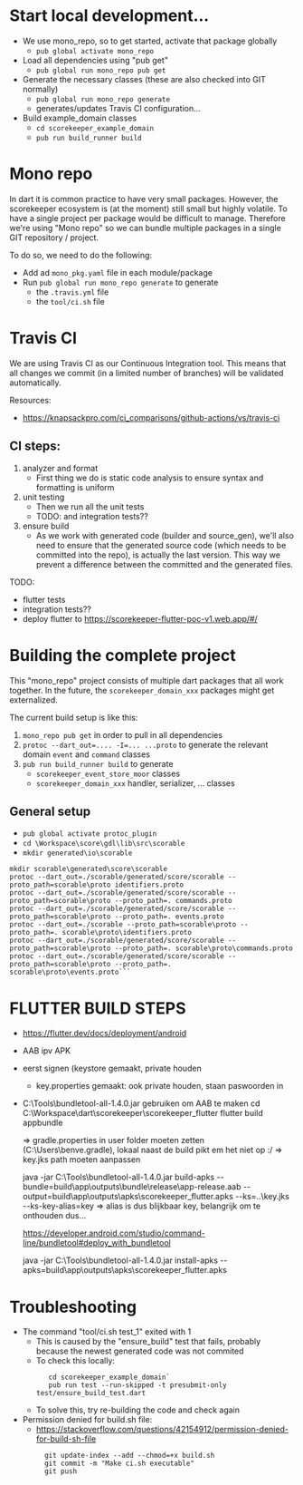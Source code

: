 
# Start local development...

 - We use mono_repo, so to get started, activate that package globally
   - `pub global activate mono_repo`
 - Load all dependencies using "pub get"
   - `pub global run mono_repo pub get`
 - Generate the necessary classes (these are also checked into GIT normally)
    - `pub global run mono_repo generate`
    - generates/updates Travis CI configuration...
 - Build example_domain classes
    - `cd scorekeeper_example_domain`
    - `pub run build_runner build`



# Mono repo
In dart it is common practice to have very small packages.
However, the scorekeeper ecosystem is (at the moment) still small but highly volatile.
To have a single project per package would be difficult to manage.
Therefore we're using "Mono repo" so we can bundle multiple packages in a single GIT repository / project.

To do so, we need to do the following:
 - Add ad `mono_pkg.yaml` file in each module/package
 - Run `pub global run mono_repo generate` to generate
    - the `.travis.yml` file
    - the `tool/ci.sh` file 

# Travis CI
We are using Travis CI as our Continuous Integration tool.
This means that all changes we commit (in a limited number of branches) will be validated automatically.

Resources:
 - https://knapsackpro.com/ci_comparisons/github-actions/vs/travis-ci


## CI steps:
 1. analyzer and format
    - First thing we do is static code analysis to ensure syntax and formatting is uniform
 2. unit testing
    - Then we run all the unit tests
    - TODO: and integration tests??
 3. ensure build
    - As we work with generated code (builder and source_gen),
      we'll also need to ensure that the generated source code (which needs to be committed into the repo),
      is actually the last version. This way we prevent a difference between the committed and the generated files.

TODO:
 - flutter tests
 - integration tests??
 - deploy flutter to https://scorekeeper-flutter-poc-v1.web.app/#/



# Building the complete project
This "mono_repo" project consists of multiple dart packages that all work together.
In the future, the ``scorekeeper_domain_xxx`` packages might get externalized.

The current build setup is like this:
 1. ``mono_repo pub get`` in order to pull in all dependencies
 2. ``protoc --dart_out=.... -I=... ...proto`` to generate the relevant domain ``event`` and ``command`` classes
 3. ``pub run build_runner build`` to generate
    - ``scorekeeper_event_store_moor`` classes
    - ``scorekeeper_domain_xxx`` handler, serializer, ... classes

## General setup
 - ```pub global activate protoc_plugin```
 - ```cd \Workspace\score\gdl\lib\src\scorable```
 - ```mkdir generated\io\scorable```

```cd ..
mkdir scorable\generated\score\scorable
protoc --dart_out=./scorable/generated/score/scorable --proto_path=scorable\proto identifiers.proto
protoc --dart_out=./scorable/generated/score/scorable --proto_path=scorable\proto --proto_path=. commands.proto
protoc --dart_out=./scorable/generated/score/scorable --proto_path=scorable\proto --proto_path=. events.proto
protoc --dart_out=./scorable --proto_path=scorable\proto --proto_path=. scorable\proto\identifiers.proto
protoc --dart_out=./scorable/generated/score/scorable --proto_path=scorable\proto --proto_path=. scorable\proto\commands.proto
protoc --dart_out=./scorable/generated/score/scorable --proto_path=scorable\proto --proto_path=. scorable\proto\events.proto```
```


# FLUTTER BUILD STEPS
- https://flutter.dev/docs/deployment/android
- AAB ipv APK
- eerst signen (keystore gemaakt, private houden
    - key.properties gemaakt: ook private houden, staan paswoorden in
- C:\Tools\bundletool-all-1.4.0.jar gebruiken om AAB te maken
  cd C:\Workspace\dart\scorekeeper\scorekeeper_flutter
  flutter build appbundle

  	=> gradle.properties in user folder moeten zetten (C:\Users\benve\.gradle), lokaal naast de build pikt em het niet op :/
  	=> key.jks path moeten aanpassen

  java -jar C:\Tools\bundletool-all-1.4.0.jar build-apks --bundle=build\app\outputs\bundle\release\app-release.aab --output=build\app\outputs\apks\scorekeeper_flutter.apks --ks=..\key.jks --ks-key-alias=key
  => alias is dus blijkbaar key, belangrijk om te onthouden dus...

  https://developer.android.com/studio/command-line/bundletool#deploy_with_bundletool

  java -jar C:\Tools\bundletool-all-1.4.0.jar install-apks --apks=build\app\outputs\apks\scorekeeper_flutter.apks



# Troubleshooting
 - The command "tool/ci.sh test_1" exited with 1
   - This is caused by the "ensure_build" test that fails, probably because the newest generated code was not commited
   - To check this locally:
     ```
        cd scorekeeper_example_domain`
        pub run test --run-skipped -t presubmit-only test/ensure_build_test.dart
     ```
   - To solve this, try re-building the code and check again
 - Permission denied for build.sh file:
    - https://stackoverflow.com/questions/42154912/permission-denied-for-build-sh-file
      ```
        git update-index --add --chmod=+x build.sh
        git commit -m "Make ci.sh executable"
        git push
      ```
 
